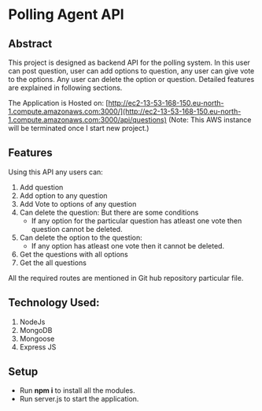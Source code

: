 # Polling Agent API

## Abstract

This project is designed as backend API for the polling system. In this user can post question, user can add options to question, any user can give vote to the options. Any user can delete the option or question.
Detailed features are explained in following sections.

The Application is Hosted on: [http://ec2-13-53-168-150.eu-north-1.compute.amazonaws.com:3000/](http://ec2-13-53-168-150.eu-north-1.compute.amazonaws.com:3000/api/questions)
(Note: This AWS instance will be terminated once I start new project.)

## Features

Using this API any users can:

1. Add question
2. Add option to any question
3. Add Vote to options of any question
4. Can delete the question: But there are some conditions
     - If any option for the particular question has atleast one vote then question cannot be deleted.
5. Can delete the option to the question:
     - If any option has atleast one vote then it cannot be deleted.
6. Get the questions with all options
7. Get the all questions

All the required routes are mentioned in Git hub repository particular file.

## Technology Used:

1. NodeJs
2. MongoDB
3. Mongoose
4. Express JS


## Setup

- Run **npm i** to install all the modules.
- Run server.js to start the application.

